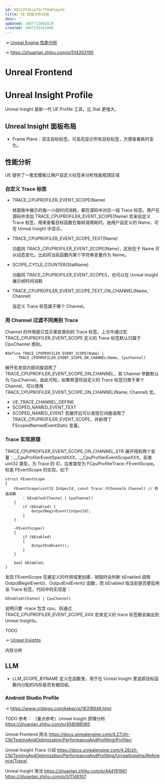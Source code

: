 ```yaml
---
id: 882z253bip79z759q61qu4a
title: UE 性能分析总结
desc: ''
updated: 1687713602829
created: 1687155541006
---
```


-> [Unreal Engine 性能分析](https://docs.unrealengine.com/4.27/zh-CN/TestingAndOptimization/PerformanceAndProfiling/)

-> https://zhuanlan.zhihu.com/p/514263195

# Unreal Frontend

# Unreal Insight Profile

Unreal Insight 是新一代 UE Profile 工具，比 Stat 更强大。

## Unreal Insight 面板布局

- Frame Plane：双击目标标签，可高亮显示所有目标标签，方便查看耗时变化。

## 性能分析

UE 提供了一套宏模板让用户自定义标签来分析性能瓶颈区域

### 自定义 Trace 标签

- TRACE_CPUPROFILER_EVENT_SCOPE(Name)

  帧面板中展示的每一小段时间消耗，都在源码中对应一段 Trace 标签。用户在源码中添加 TRACE_CPUPROFILER_EVENT_SCOPE(Name) 宏来自定义 Trace 标签，用来查看目标函数在每帧调用耗时。由用户自定义的 Name，可在 Unreal Insight 中显示。

- TRACE_CPUPROFILER_EVENT_SCOPE_TEXT(Name)

  功能同 TRACE_CPUPROFILER_EVENT_SCOPE(Name)，区别在于 Name 可以动态变化。比如将当前函数内某个字符串变量作为 Name。

- SCOPE_CYCLE_COUNTER(StatName)

  功能同 TRACE_CPUPROFILER_EVENT_SCOPE()，也可以在 Unreal Insight 展示帧时间消耗

- TRACE_CPUPROFILER_EVENT_SCOPE_TEXT_ON_CHANNEL(Name, Channel)
  
  自定义 Trace 标签属于哪个 Channel。

### 用 Channel 过滤不同类别 Trace

Channel 的作用是只显示某些类别的 Trace 标签。上文中通过宏  TRACE_CPUPROFILER_EVENT_SCOPE 定义的 Trace 标签默认归属于 CpuChannel 类别。
  ```
  #define TRACE_CPUPROFILER_EVENT_SCOPE(Name) \
        TRACE_CPUPROFILER_EVENT_SCOPE_ON_CHANNEL(Name, CpuChannel)
  ```
展开宏发现内部间接调用了 TRACE_CPUPROFILER_EVENT_SCOPE_ON_CHANNEL，其 Channel 参数默认为 CpuChannel。由此可知，如果希望将自定义的 Trace 标签归类于某个 Channel，可以使用 TRACE_CPUPROFILER_EVENT_SCOPE_ON_CHANNEL(Name, Channel) 宏。

- UE_TRACE_CHANNEL_DEFINE
- SCOPED_NAMED_EVENT_TEXT
- SCOPED_NAMED_EVENT
  宏展开后可以发现它间接调用了 TRACE_CPUPROFILER_EVENT_SCOPE，并新增了 FScopedNamedEventStatic 变量。

### Trace 实现原理

TRACE_CPUPROFILER_EVENT_SCOPE_ON_CHANNEL_STR 展开得到两个变量：__CpuProfilerEventSpecIdXXX，__CpuProfilerEventScopeXXX，前者 uint32 类型，为 Trace 的 ID，后者类型为 FCpuProfilerTrace::FEventScope。检查 FEventScope 的实现，如下

```
struct FEventScope 
{
    FEventScope(uint32 InSpecId, const Trace::FChannel& Channel) // 构造函数
        : bEnabled(Channel | CpuChannel)
    {
        if (bEnabled) {
            OutputBeginEvent(InSpecId);
        }
    }

    ~FEventScope() 
    {
        if (bEnabled)
        {
            OutputEndEvent();
        }
    }

    bool bEnabled;
}
```

发现 FEventScope 在被定义的作用域里创建、销毁时会判断 bEnabled 调用 OutputBeginEvent()、OutputEndEvent() 函数，而 bEnabled 指当前是否要启用该 Trace 标签，代码中的实现是：

```
bEnabled(Channel | CpuChannel)
```

说明只要 -trace 包含 cpu，则通过 TRACE_CPUPROFILER_EVENT_SCOPE_XXX 宏来定义的 trace 标签都会输出到 Unreal Insights。

TODO

-> [Unreal Insights](https://docs.unrealengine.com/4.27/zh-CN/TestingAndOptimization/PerformanceAndProfiling/UnrealInsights/Overview/)

内存分析

## LLM

- LLM_SCOPE_BYNAME
定义在函数里，用于在 Unreal Insight 里追踪目标函数内分配的内存是否有被回收。

### Android Studio Profile

-> https://www.cnblogs.com/kekec/p/16318648.html


TODO 参考：
（重点参考）Unreal Insight 原理分析 https://zhuanlan.zhihu.com/p/458086085

Unreal Frontend 用法 https://docs.unrealengine.com/4.27/zh-CN/TestingAndOptimization/PerformanceAndProfiling/Profiler/

Unreal Insight Trace 介绍 https://docs.unrealengine.com/4.26/zh-CN/TestingAndOptimization/PerformanceAndProfiling/UnrealInsights/Reference/Trace/

Unreal Insight 用法 
https://zhuanlan.zhihu.com/p/444191961
https://zhuanlan.zhihu.com/p/511148107

